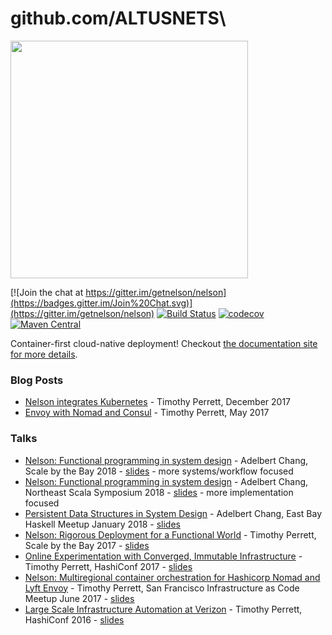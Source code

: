 # github.com/ALTUSNETS\

<img width="380" src="https://raw.githubusercontent.com/getnelson/nelson/master/docs/src/hugo/static/img/nelson-with-background-and-text.svg?sanitize=true" />

[![Join the chat at https://gitter.im/getnelson/nelson](https://badges.gitter.im/Join%20Chat.svg)](https://gitter.im/getnelson/nelson)
[![Build Status](https://travis-ci.org/getnelson/nelson.svg?branch=master)](https://travis-ci.org/getnelson/nelson)
[![codecov](https://codecov.io/gh/getnelson/nelson/branch/master/graph/badge.svg)](https://codecov.io/gh/getnelson/nelson)
[![Maven Central](https://img.shields.io/maven-central/v/io.getnelson.nelson/core_2.11.svg)](http://repo1.maven.org/maven2/io/getnelson/nelson/core_2.11/)

Container-first cloud-native deployment! Checkout [the documentation site for more details](https://getnelson.io/).

### Blog Posts

* [Nelson integrates Kubernetes](http://timperrett.com/2017/12/07/nelson-integrates-kubernetes) - Timothy Perrett, December 2017
* [Envoy with Nomad and Consul](http://timperrett.com/2017/05/13/nomad-with-envoy-and-consul) - Timothy Perrett, May 2017

### Talks

* [Nelson: Functional programming in system design](https://youtu.be/c_bD9N4A7rY) - Adelbert Chang, Scale by the Bay 2018 - [slides](https://speakerdeck.com/adelbertc/nelson-functional-programming-in-system-design-sbtb-2018) - more systems/workflow focused
* [Nelson: Functional programming in system design](https://youtu.be/t8KRo-DXnEo) - Adelbert Chang, Northeast Scala Symposium 2018 - [slides](https://speakerdeck.com/adelbertc/nelson-functional-programming-in-system-design) - more implementation focused
* [Persistent Data Structures in System Design](https://www.youtube.com/watch?v=exepvX_XnlM&feature=youtu.be&t=2m46s) - Adelbert Chang, East Bay Haskell Meetup January 2018 - [slides](https://speakerdeck.com/adelbertc/persistent-data-structures-in-system-design)
* [Nelson: Rigorous Deployment for a Functional World](https://youtu.be/3EHtAA4oE0k) - Timothy Perrett, Scale by the Bay 2017 - [slides](https://www.slideshare.net/timperrett/nelson-rigorous-deployment-for-a-functional-world)
* [Online Experimentation with Converged, Immutable Infrastructure](https://youtu.be/PyXF0k2DUG0) - Timothy Perrett, HashiConf 2017 - [slides](https://www.slideshare.net/timperrett/online-experimentation-with-immutable-infrastructure)
* [Nelson: Multiregional container orchestration for Hashicorp Nomad and Lyft Envoy](https://youtu.be/lTIvKZHedJQ) - Timothy Perrett, San Francisco Infrastructure as Code Meetup June 2017 - [slides](https://www.slideshare.net/timperrett/nelson-automated-multiregion-container-deployment)
* [Large Scale Infrastructure Automation at Verizon](https://youtu.be/RzmpW5a1zEI) - Timothy Perrett, HashiConf 2016 - [slides](https://www.slideshare.net/timperrett/largescale-infrastructure-automation-at-verizon-65797198)
